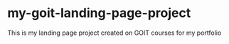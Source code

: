 # my-goit-landing-page-project
This is my landing page project created on GOIT courses for my portfolio
